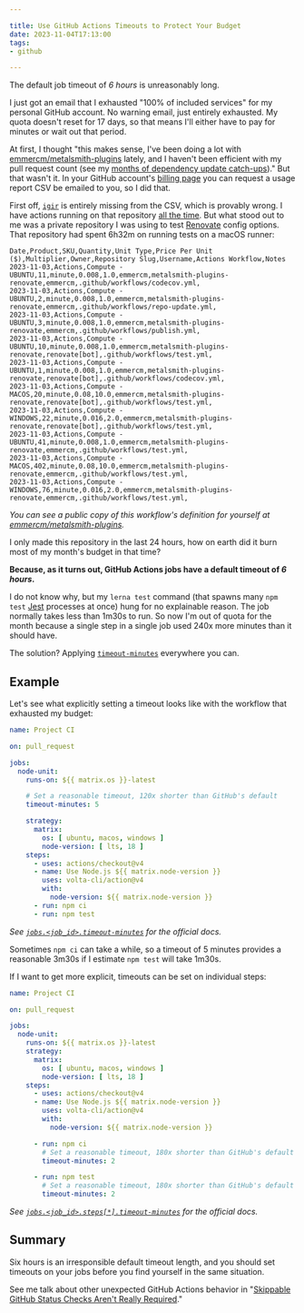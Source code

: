```yaml
---

title: Use GitHub Actions Timeouts to Protect Your Budget
date: 2023-11-04T17:13:00
tags:
- github

---
```


The default job timeout of _6 hours_ is unreasonably long.

I just got an email that I exhausted "100% of included services" for my personal GitHub account. No warning email, just entirely exhausted. My quota doesn't reset for 17 days, so that means I'll either have to pay for minutes or wait out that period.

At first, I thought "this makes sense, I've been doing a lot with [emmercm/metalsmith-plugins](https://github.com/emmercm/metalsmith-plugins) lately, and I haven't been efficient with my pull request count (see my [months of dependency update catch-ups](/blog/keep-lerna-monorepos-updated-with-renovate))." But that wasn't it. In your GitHub account's [billing page](https://github.com/settings/billing/summary) you can request a usage report CSV be emailed to you, so I did that.

First off, [`igir`](https://igir.io/) is entirely missing from the CSV, which is provably wrong. I have actions running on that repository [all the time](https://github.com/emmercm/igir/actions). But what stood out to me was a private repository I was using to test [Renovate](https://www.mend.io/renovate/) config options. That repository had spent 6h32m on running tests on a macOS runner:

```csv
Date,Product,SKU,Quantity,Unit Type,Price Per Unit ($),Multiplier,Owner,Repository Slug,Username,Actions Workflow,Notes
2023-11-03,Actions,Compute - UBUNTU,11,minute,0.008,1.0,emmercm,metalsmith-plugins-renovate,emmercm,.github/workflows/codecov.yml,
2023-11-03,Actions,Compute - UBUNTU,2,minute,0.008,1.0,emmercm,metalsmith-plugins-renovate,emmercm,.github/workflows/repo-update.yml,
2023-11-03,Actions,Compute - UBUNTU,3,minute,0.008,1.0,emmercm,metalsmith-plugins-renovate,emmercm,.github/workflows/publish.yml,
2023-11-03,Actions,Compute - UBUNTU,10,minute,0.008,1.0,emmercm,metalsmith-plugins-renovate,renovate[bot],.github/workflows/test.yml,
2023-11-03,Actions,Compute - UBUNTU,1,minute,0.008,1.0,emmercm,metalsmith-plugins-renovate,renovate[bot],.github/workflows/codecov.yml,
2023-11-03,Actions,Compute - MACOS,20,minute,0.08,10.0,emmercm,metalsmith-plugins-renovate,renovate[bot],.github/workflows/test.yml,
2023-11-03,Actions,Compute - WINDOWS,22,minute,0.016,2.0,emmercm,metalsmith-plugins-renovate,renovate[bot],.github/workflows/test.yml,
2023-11-03,Actions,Compute - UBUNTU,41,minute,0.008,1.0,emmercm,metalsmith-plugins-renovate,emmercm,.github/workflows/test.yml,
2023-11-03,Actions,Compute - MACOS,402,minute,0.08,10.0,emmercm,metalsmith-plugins-renovate,emmercm,.github/workflows/test.yml,
2023-11-03,Actions,Compute - WINDOWS,76,minute,0.016,2.0,emmercm,metalsmith-plugins-renovate,emmercm,.github/workflows/test.yml,
```

_You can see a public copy of this workflow's definition for yourself at [emmercm/metalsmith-plugins](https://github.com/emmercm/metalsmith-plugins/blob/0574701c93e70c02382e6aaccc451d7fe0735a7b/.github/workflows/test.yml)._

I only made this repository in the last 24 hours, how on earth did it burn most of my month's budget in that time?

**Because, as it turns out, GitHub Actions jobs have a default timeout of _6 hours_.**

I do not know why, but my `lerna test` command (that spawns many `npm test` [Jest](https://jestjs.io/) processes at once) hung for no explainable reason. The job normally takes less than 1m30s to run. So now I'm out of quota for the month because a single step in a single job used 240x more minutes than it should have.

The solution? Applying [`timeout-minutes`](https://docs.github.com/en/actions/using-workflows/workflow-syntax-for-github-actions#jobsjob_idtimeout-minutes) everywhere you can.

## Example

Let's see what explicitly setting a timeout looks like with the workflow that exhausted my budget:

```yaml
name: Project CI

on: pull_request

jobs:
  node-unit:
    runs-on: ${{ matrix.os }}-latest

    # Set a reasonable timeout, 120x shorter than GitHub's default
    timeout-minutes: 5

    strategy:
      matrix:
        os: [ ubuntu, macos, windows ]
        node-version: [ lts, 18 ]
    steps:
      - uses: actions/checkout@v4
      - name: Use Node.js ${{ matrix.node-version }}
        uses: volta-cli/action@v4
        with:
          node-version: ${{ matrix.node-version }}
      - run: npm ci
      - run: npm test
```

_See [`jobs.<job_id>.timeout-minutes`](https://docs.github.com/en/actions/using-workflows/workflow-syntax-for-github-actions#jobsjob_idtimeout-minutes) for the official docs._

Sometimes `npm ci` can take a while, so a timeout of 5 minutes provides a reasonable 3m30s if I estimate `npm test` will take 1m30s.

If I want to get more explicit, timeouts can be set on individual steps:

```yaml
name: Project CI

on: pull_request

jobs:
  node-unit:
    runs-on: ${{ matrix.os }}-latest
    strategy:
      matrix:
        os: [ ubuntu, macos, windows ]
        node-version: [ lts, 18 ]
    steps:
      - uses: actions/checkout@v4
      - name: Use Node.js ${{ matrix.node-version }}
        uses: volta-cli/action@v4
        with:
          node-version: ${{ matrix.node-version }}

      - run: npm ci
        # Set a reasonable timeout, 180x shorter than GitHub's default
        timeout-minutes: 2

      - run: npm test
        # Set a reasonable timeout, 180x shorter than GitHub's default
        timeout-minutes: 2
```

_See [`jobs.<job_id>.steps[*].timeout-minutes`](https://docs.github.com/en/actions/using-workflows/workflow-syntax-for-github-actions#jobsjob_idstepstimeout-minutes) for the official docs._

## Summary

Six hours is an irresponsible default timeout length, and you should set timeouts on your jobs before you find yourself in the same situation.

See me talk about other unexpected GitHub Actions behavior in "[Skippable GitHub Status Checks Aren't Really Required](/blog/skippable-github-status-checks-aren-t-really-required)."
